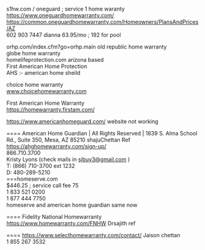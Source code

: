 




s1hw.com / oneguard	 ; service 1 home waranty         
https://www.oneguardhomewarranty.com/       
https://common.oneguardhomewarranty.com/Homeowners/PlansAndPrices/AZ       
602 903 7447 dianna 63.95/mo ; 192 for pool 

orhp.com/index.cfm?go=orhp.main	  old republic home  warranty     
globe  home warranty	 
homelifeprotection.com	 arizona based   
First American Home Protection	 
AHS :- american home sheild	   
	
choice home warranty    	
www.choicehomewarranty.com     

First American Home Warranty    
https://homewarranty.firstam.com/       

https://www.americanhomeguard.com/   website not working     

==== American Home Guardian | All Rights Reserved | 1839 S. Alma School Rd., Suite 350, Mesa, AZ 85210     shajuChettan Ref
https://ahghomewarranty.com/sign-up/        
866.710.3700     
Kristy Lyons  (check mails in sjbuy3@gmail.com )    
T: (866) 710-3700 ext 1232    
D: 480-289-5210    
===homeserve.com     
$446.25 ; service call fee 75    
1 833 521 0200    
1 877 444 7750   
homeserve and american home guardian  same now     


==== Fidelity National Homewarranty 
https://www.homewarranty.com/FNHW     Drsajith ref

==== https://www.selecthomewarranty.com/contact/ Jaison chettan         
1 855 267 3532     


